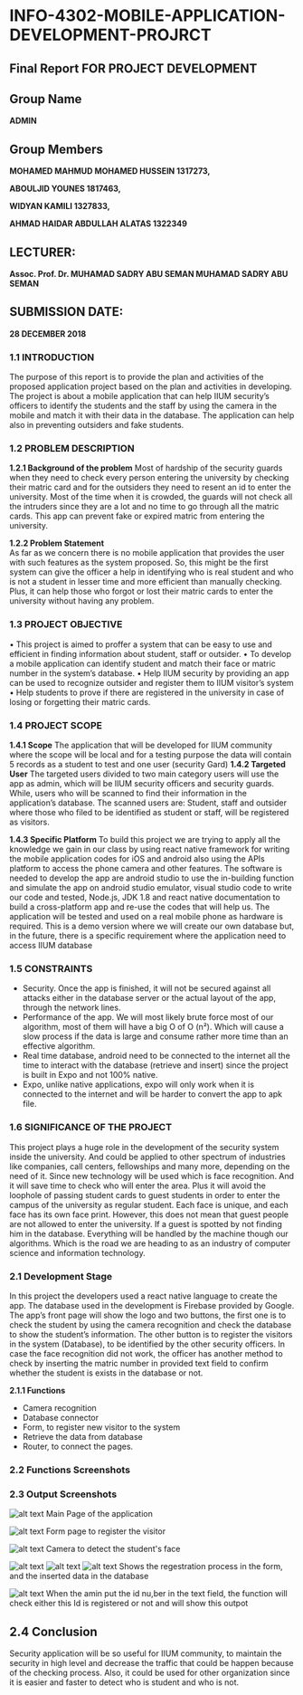 # INFO-4302-MOBILE-APPLICATION-DEVELOPMENT-PROJRCT
 
## Final Report FOR PROJECT DEVELOPMENT 

## Group Name
**ADMIN**

## Group Members
**MOHAMED MAHMUD MOHAMED HUSSEIN 			1317273,**

**ABOULJID YOUNES 						1817463,**

**WIDYAN KAMILI 							1327833,**

**AHMAD HAIDAR ABDULLAH ALATAS 			1322349**

## LECTURER:
**Assoc. Prof. Dr. MUHAMAD SADRY ABU SEMAN MUHAMAD SADRY ABU SEMAN**

## SUBMISSION DATE:
**28 DECEMBER 2018**
### 1.1 INTRODUCTION 
The purpose of this report is to provide the plan and activities of the proposed application project based on the plan and activities in developing. The project is about a mobile application that can help IIUM security’s officers to identify the students and the staff by using the camera in the mobile and match it with their data in the database. The application can help also in preventing outsiders and fake students.  
 	 
### 1.2 PROBLEM DESCRIPTION 
**1.2.1 Background of the problem** 
Most of hardship of the security guards when they need to check every person entering the university by checking their matric card and for the outsiders they need to resent an id to enter the university. Most of the time when it is crowded, the guards will not check all the intruders since they are a lot and no time to go through all the matric cards.  This app can prevent fake or expired matric from entering the university.
 
**1.2.2 Problem Statement**   
As far as we concern there is no mobile application that provides the user with such features as the system proposed. So, this might be the first system can give the officer a help in identifying who is real student and who is not a student in lesser time and more efficient than manually checking. Plus, it can help those who forgot or lost their matric cards to enter the university without having any problem. 	 
 
### 1.3 PROJECT OBJECTIVE 
•	This project is aimed to proffer a system that can be easy to use and efficient in finding information about student, staff or outsider.
•	To develop a mobile application can identify student and match their face or matric number in the system’s database.
•	Help IIUM security by providing an app can be used to recognize outsider and register them to IIUM visitor’s system 
•	Help students to prove if there are registered in the university in case of losing or forgetting their matric cards.
 
 
### 1.4 PROJECT SCOPE 
 
**1.4.1 Scope**
The application that will be developed for IIUM community where the scope will be
local and for a testing purpose the data will contain 5 records as a student to test
and one user (security Gard)
**1.4.2 Targeted User**
The targeted users divided to two main category users will use the app as admin, which will be IIUM security officers and security guards. While, users who will be scanned to find their information in the application’s database. The scanned users are: Student, staff and outsider where those who filed to be identified as student or staff, will be registered as visitors.
 
**1.4.3 Specific Platform** 
To build this project we are trying to apply all the knowledge we gain in our class by using react native framework for writing the mobile application codes for iOS and android also using the APIs platform to access the phone camera and other features. The software is needed to develop the app are android studio to use the in-building function and simulate the app on android studio emulator, visual studio code to write our code and tested, Node.js, JDK 1.8 and react native documentation to build a cross-platform app and re-use the codes that will help us. 
The application will be tested and used on a real mobile phone as hardware is required. This is a demo version where we will create our own database but, in the future, there is a specific requirement where the application need to access IIUM database   
### 1.5 CONSTRAINTS 
-	Security. Once the app is finished, it will not be secured against all attacks either in the database server or the actual layout of the app, through the network lines. 
-	Performance of the app. We will most likely brute force most of our algorithm, most of them will have a big O of O (n²). Which will cause a slow process if the data is large and consume rather more time than an effective algorithm. 
-	Real time database, android need to be connected to the internet all the time to interact with the database (retrieve and insert) since the project is built in Expo and not 100% native.
-	Expo, unlike native applications, expo will only work when it is connected to the internet and will be harder to convert the app to apk file.  
 
### 1.6 SIGNIFICANCE OF THE PROJECT 
This project plays a huge role in the development of the security system inside the university. And could be applied to other spectrum of industries like companies, call centers, fellowships and many more, depending on the need of it. Since new technology will be used which is face recognition. And it will save time to check who will enter the area. Plus it will avoid the loophole of passing student cards to guest students in order to enter the campus of the university as regular student. Each face is unique, and each face has its own face print. However, this does not mean that guest people are not allowed to enter the university. If a guest is spotted by not finding him in the database. Everything will be handled by the machine though our algorithms. Which is the road we are heading to as an industry of computer science and information technology. 
 
### 2.1 Development Stage
In this project the developers used a react native language to create the app. The database used in the development is Firebase provided by Google.
The app’s front page will show the logo and two buttons, the first one is to check the student by using the camera recognition and check the database to show the student’s information. The other button is to register the visitors in the system (Database), to be identified by the other security officers.
In case the face recognition did not work, the officer has another method to check by inserting the matric number in provided text field to confirm whether the student is exists in the database or not. 

**2.1.1 Functions**
-	Camera recognition
-	Database connector 
-	Form, to register new visitor to the system
-	Retrieve the data from database
-	Router, to connect the pages. 

### 2.2 Functions Screenshots


### 2.3 Output Screenshots
![alt text](https://github.com/MH1036/INFO-4302-MOBILE-APPLICATION-DEVELOPMENT-PROJRCT/tree/master/screenshots/1.jpeg)
Main Page of the application

![alt text](https://github.com/MH1036/INFO-4302-MOBILE-APPLICATION-DEVELOPMENT-PROJRCT/tree/master/screenshots/2.jpeg)
Form page to register the visitor

![alt text](https://github.com/MH1036/INFO-4302-MOBILE-APPLICATION-DEVELOPMENT-PROJRCT/tree/master/screenshots/3.jpeg)
Camera to detect the student's face

![alt text](https://github.com/MH1036/INFO-4302-MOBILE-APPLICATION-DEVELOPMENT-PROJRCT/tree/master/screenshots/4.jpeg)
![alt text](https://github.com/MH1036/INFO-4302-MOBILE-APPLICATION-DEVELOPMENT-PROJRCT/tree/master/screenshots/6.jpeg)
![alt text](https://github.com/MH1036/INFO-4302-MOBILE-APPLICATION-DEVELOPMENT-PROJRCT/tree/master/screenshots/5.jpeg)
Shows the regestration process in the form, and the inserted data in the database

![alt text](https://github.com/MH1036/INFO-4302-MOBILE-APPLICATION-DEVELOPMENT-PROJRCT/tree/master/screenshots/7.jpeg)
When the amin put the id nu,ber in the text field, the function will check either this Id is registered or not and will show this outpot


## 2.4 Conclusion 

Security application will be so useful for IIUM community, to maintain the security in high level and decrease the traffic that could be happen because of the checking process. Also, it could be used for other organization since it is easier and faster to detect who is student and who is not. 
